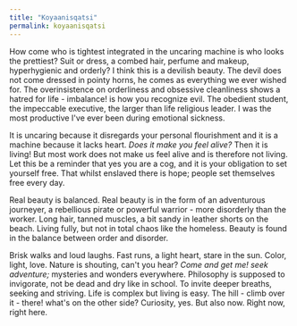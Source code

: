 ```yaml
---
title: "Koyaanisqatsi"
permalink: koyaanisqatsi
---
```


How come who is tightest integrated in the uncaring machine is who looks the prettiest? Suit or dress, a combed hair, perfume and makeup, hyperhygienic and orderly? I think this is a devilish beauty. The devil does not come dressed in pointy horns, he comes as everything we ever wished for. The overinsistence on orderliness and obsessive cleanliness shows a hatred for life - imbalance! is how you recognize evil. The obedient student, the impeccable executive, the larger than life religious leader. I was the most productive I've ever been during emotional sickness.

It is uncaring because it disregards your personal flourishment and it is a machine because it lacks heart. *Does it make you feel alive?* Then it is living! But most work does not make us feel alive and is therefore not living. Let this be a reminder that yes you are a cog, and it is your obligation to set yourself free. That whilst enslaved there is hope; people set themselves free every day.

Real beauty is balanced. Real beauty is in the form of an adventurous journeyer, a rebellious pirate or powerful warrior - more disorderly than the worker. Long hair, tanned muscles, a bit sandy in leather shorts on the beach. Living fully, but not in total chaos like the homeless. Beauty is found in the balance between order and disorder.

Brisk walks and loud laughs. Fast runs, a light heart, stare in the sun. Color, light, love. Nature is shouting, can't you hear? *Come and get me! seek adventure;* mysteries and wonders everywhere. Philosophy is supposed to invigorate, not be dead and dry like in school. To invite deeper breaths, seeking and striving. Life is complex but living is easy. The hill - climb over it - there! what's on the other side? Curiosity, yes. But also now. Right now, right here.
